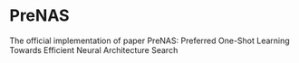 # PreNAS
The official implementation of paper PreNAS: Preferred One-Shot Learning Towards Efficient Neural Architecture Search
